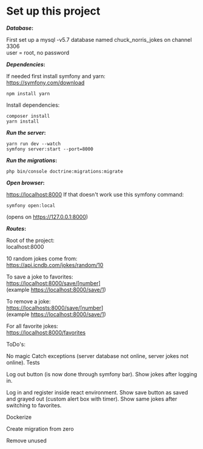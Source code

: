 # Set up this project

**_Database_:**

First set up a mysql -v5.7 database named chuck_norris_jokes on channel 3306\
user = root, no password

**_Dependencies_:**

If needed first install symfony and yarn:\
<https://symfony.com/download>

```text
npm install yarn
```

Install dependencies:

```text
composer install
yarn install
```

**_Run the server_:**

```text
yarn run dev --watch
symfony server:start --port=8000
```

**_Run the migrations_:**

```text
php bin/console doctrine:migrations:migrate
```

**_Open browser_:**

<https://localhost:8000>
If that doesn't work use this symfony command:

```text
symfony open:local
```

(opens on <https://127.0.0.1:8000>)

**_Routes_:**

Root of the project:\
localhost:8000

10 random jokes come from:\
<https://api.icndb.com/jokes/random/10>

To save a joke to favorites:\
<https://localhost:8000/save/[number]>\
(example <https://localhost:8000/save/1>)

To remove a joke:\
<https://localhosts:8000/save/[number]>\
(example <https://localhost:8000/save/1>)

For all favorite jokes:\
<https://localhost:8000/favorites>

ToDo's:

No magic
Catch exceptions (server database not online, server jokes not online).
Tests

Log out button (is now done through symfony bar).
Show jokes after logging in.

Log in and register inside react environment.
Show save button as saved and grayed out (custom alert box with timer).
Show same jokes after switching to favorites.

Dockerize

Create migration from zero

Remove unused
